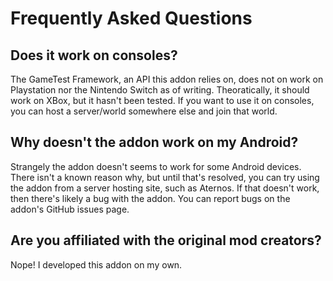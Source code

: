 # Frequently Asked Questions

## Does it work on consoles?

The GameTest Framework, an API this addon relies on, does not on work on Playstation nor the Nintendo Switch as of writing. Theoratically, it should work on XBox, but it hasn't been tested. If you want to use it on consoles, you can host a server/world somewhere else and join that world.

## Why doesn't the addon work on my Android?

Strangely the addon doesn't seems to work for some Android devices. There isn't a known reason why, but until that's resolved, you can try using the addon from a server hosting site, such as Aternos. If that doesn't work, then there's likely a bug with the addon. You can report bugs on the addon's GitHub issues page.

## Are you affiliated with the original mod creators?

Nope! I developed this addon on my own.
